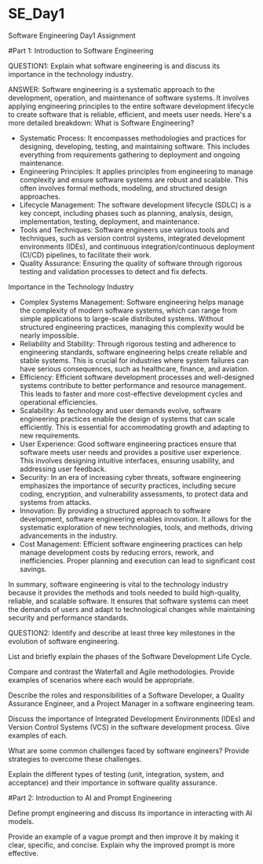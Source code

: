 # SE_Day1
Software Engineering Day1 Assignment

#Part 1: Introduction to Software Engineering

QUESTION1: Explain what software engineering is and discuss its importance in the technology industry.

ANSWER: Software engineering is a systematic approach to the development, operation, and maintenance of software systems. It involves applying engineering principles to the entire software development lifecycle to create software that is reliable, efficient, and meets user needs. Here's a more detailed breakdown:
What is Software Engineering?
- Systematic Process: It encompasses methodologies and practices for designing, developing, testing, and maintaining software. This includes everything from requirements gathering to deployment and ongoing maintenance.
- Engineering Principles: It applies principles from engineering to manage complexity and ensure software systems are robust and scalable. This often involves formal methods, modeling, and structured design approaches.
- Lifecycle Management: The software development lifecycle (SDLC) is a key concept, including phases such as planning, analysis, design, implementation, testing, deployment, and maintenance.
- Tools and Techniques: Software engineers use various tools and techniques, such as version control systems, integrated development environments (IDEs), and continuous integration/continuous deployment (CI/CD) pipelines, to facilitate their work.
- Quality Assurance: Ensuring the quality of software through rigorous testing and validation processes to detect and fix defects.

Importance in the Technology Industry
- Complex Systems Management: Software engineering helps manage the complexity of modern software systems, which can range from simple applications to large-scale distributed systems. Without structured engineering practices, managing this complexity would be nearly impossible.
- Reliability and Stability: Through rigorous testing and adherence to engineering standards, software engineering helps create reliable and stable systems. This is crucial for industries where system failures can have serious consequences, such as healthcare, finance, and aviation.
- Efficiency: Efficient software development processes and well-designed systems contribute to better performance and resource management. This leads to faster and more cost-effective development cycles and operational efficiencies.
- Scalability: As technology and user demands evolve, software engineering practices enable the design of systems that can scale efficiently. This is essential for accommodating growth and adapting to new requirements.
- User Experience: Good software engineering practices ensure that software meets user needs and provides a positive user experience. This involves designing intuitive interfaces, ensuring usability, and addressing user feedback.
- Security: In an era of increasing cyber threats, software engineering emphasizes the importance of security practices, including secure coding, encryption, and vulnerability assessments, to protect data and systems from attacks.
- Innovation: By providing a structured approach to software development, software engineering enables innovation. It allows for the systematic exploration of new technologies, tools, and methods, driving advancements in the industry.
- Cost Management: Efficient software engineering practices can help manage development costs by reducing errors, rework, and inefficiencies. Proper planning and execution can lead to significant cost savings.

In summary, software engineering is vital to the technology industry because it provides the methods and tools needed to build high-quality, reliable, and scalable software. It ensures that software systems can meet the demands of users and adapt to technological changes while maintaining security and performance standards.


QUESTION2: Identify and describe at least three key milestones in the evolution of software engineering.


List and briefly explain the phases of the Software Development Life Cycle.


Compare and contrast the Waterfall and Agile methodologies. Provide examples of scenarios where each would be appropriate.


Describe the roles and responsibilities of a Software Developer, a Quality Assurance Engineer, and a Project Manager in a software engineering team.


Discuss the importance of Integrated Development Environments (IDEs) and Version Control Systems (VCS) in the software development process. Give examples of each.


What are some common challenges faced by software engineers? Provide strategies to overcome these challenges.


Explain the different types of testing (unit, integration, system, and acceptance) and their importance in software quality assurance.


#Part 2: Introduction to AI and Prompt Engineering


Define prompt engineering and discuss its importance in interacting with AI models.


Provide an example of a vague prompt and then improve it by making it clear, specific, and concise. Explain why the improved prompt is more effective.


